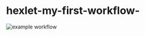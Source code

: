 # hexlet-my-first-workflow-

![example workflow](https://github.com/github/docs/actions/workflows/main.yml/badge.svg)
